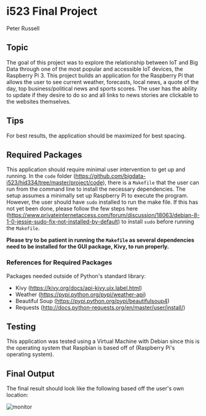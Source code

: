 # i523 Final Project 
Peter Russell
## Topic 
The goal of this project was to explore the relationship between IoT and Big Data through one of the most popular and accessible IoT devices, the Raspberry Pi 3. This project builds an application for the Raspberry Pi that allows the user to see current weather, forecasts, local news, a quote of the day, top business/political news and sports scores. The user has the ability to update if they desire to do so and all links to news stories are clickable to the websites themselves.

## Tips

For best results, the application should be maximized for best spacing. 

## Required Packages
This application should require minimal user intervention to get up and running. In the `code` folder (https://github.com/bigdata-i523/hid334/tree/master/project/code), there is a `Makefile` that the user can run from the command line to install the necessary dependencies. The setup assumes a minimally set up Raspberry Pi to execute the program. However, the user should have `sudo` installed to run the make file. If this has not yet been done, please follow the few steps here (https://www.privateinternetaccess.com/forum/discussion/18063/debian-8-1-0-jessie-sudo-fix-not-installed-by-default) to install `sudo` before running the `Makefile`. 

**Please try to be patient in running the `Makefile` as several dependencies need to be installed for the GUI package, Kivy, to run properly.**

### References for Required Packages
Packages needed outside of Python's standard library: 
* Kivy (https://kivy.org/docs/api-kivy.uix.label.html)
* Weather (https://pypi.python.org/pypi/weather-api)
* Beautiful Soup (https://pypi.python.org/pypi/beautifulsoup4)
* Requests (http://docs.python-requests.org/en/master/user/install/)
## Testing
This application was tested using a Virtual Machine with Debian since this is the operating system that Raspbian is based off of (Raspberry Pi's operating system). 


## Final Output
The final result should look like the following based off the user's own location: 

![monitor](https://user-images.githubusercontent.com/31293179/33550867-6ee0d3b2-d8bd-11e7-8ad2-4a637fa3faef.png)
